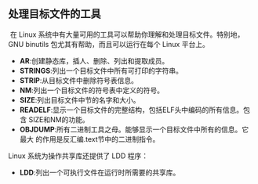 ## 处理目标文件的工具

​		在 Linux 系统中有大量可用的工具可以帮助你理解和处理目标文件。特别地，GNU binutils 包尤其有帮助，而且可以运行在每个 Linux 平台上。

- **AR**:创建静态库，插人、删除、列出和提取成员。
- **STRINGS**:列出一个目标文件中所有可打印的字符串。
- **STRIP**:从目标文件中删除符号表信息。
- **NM**:列出一个目标文件的符号表中定义的符号。
- **SIZE**:列出目标文件中节的名字和大小。
- **READELF**:显示一个目标文件的完整结构，包括ELF头中编码的所有信息。包含 SIZE和NM的功能。
- **OBJDUMP**:所有二进制工具之母。能够显示一个目标文件中所有的信息。它最大 的作用是反汇编.text节中的二进制指令。

Linux 系统为操作共享库还提供了 LDD 程序：

* **LDD**:列出一个可执行文件在运行时所需要的共享库。